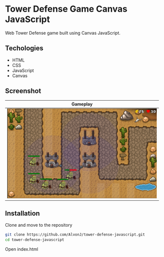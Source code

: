 # Tower Defense Game Canvas JavaScript

Web Tower Defense game built using Canvas JavaScript.

## Techologies

- HTML
- CSS
- JavaScript
- Canvas

## Screenshot

| Gameplay                           |
| ---------------------------------- |
| ![gameplay](images/screenshot.png) |

## Installation

Clone and move to the repository

```bash
git clone https://github.com/AlvonJ/tower-defense-javascript.git
cd tower-defense-javascript
```

Open index.html
